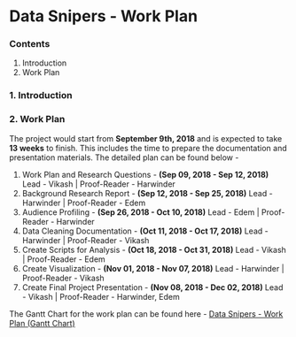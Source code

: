 # Data Snipers - Work Plan

### Contents
1. Introduction
2. Work Plan

### 1. Introduction

### 2. Work Plan
The project would start from **September 9th, 2018** and is expected to take **13 weeks** to finish. This includes the time to prepare the documentation and presentation materials. The detailed plan can be found below -
1. Work Plan and Research Questions - **(Sep 09, 2018 - Sep 12, 2018)**
 Lead - Vikash | Proof-Reader - Harwinder
2. Background Research Report -	**(Sep 12, 2018 - Sep 25, 2018)**
 Lead - Harwinder | Proof-Reader - Edem
3. Audience Profiling - **(Sep 26, 2018 - Oct 10, 2018)**
 Lead - Edem | Proof-Reader - Harwinder
4. Data Cleaning Documentation - **(Oct 11, 2018 - Oct 17, 2018)**
 Lead - Harwinder | Proof-Reader - Vikash
5. Create Scripts for Analysis - **(Oct 18, 2018 - Oct 31, 2018)**
 Lead - Vikash | Proof-Reader - Edem
6. Create Visualization - **(Nov 01, 2018 - Nov 07, 2018)**
 Lead - Harwinder | Proof-Reader - Vikash
7. Create Final Project Presentation - **(Nov 08, 2018 - Dec 02, 2018)**
 Lead - Vikash | Proof-Reader - Harwinder, Edem

 The Gantt Chart for the work plan can be found here - [Data Snipers - Work Plan (Gantt Chart)](https://github.com/EdemD/DataSnipers/blob/master/1%20Work%20Plan/Work%20Plan%20-%20Gantt%20Chart.pdf)
